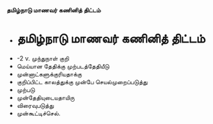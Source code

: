 **தமிழ்நாடு மாணவர் கணினித் திட்டம்**
- # தமிழ்நாடு மாணவர் கணினித் திட்டம்
- -2 v. முந்துநாள் குறி
- மெய்யான தேதிக்கு முற்படத்தேதியீடு
- முன்னாட்களுக்குரியதாக்கு
- குறிப்பிட்ட காலத்துக்கு முன்பே செயல்முறைப்படுத்து
- முற்படு
- முன்தேதியுடையதாயிரு
- விரைவுபடுத்து
- முன்கூட்டிச்செல்.

